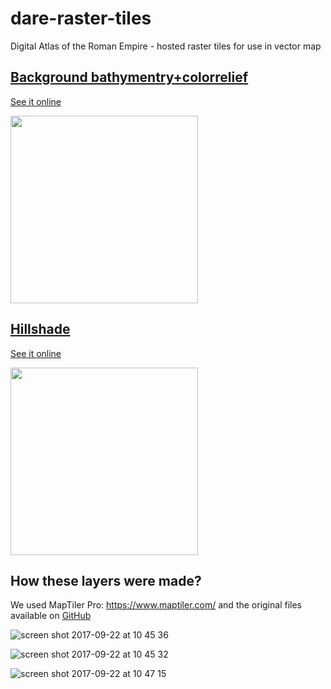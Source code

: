 # dare-raster-tiles
Digital Atlas of the Roman Empire - hosted raster tiles for use in vector map

## [Background bathymentry+colorrelief](https://klokantech.github.io/dare-raster-tiles/background/)

[See it online](https://klokantech.github.io/dare-raster-tiles/background/) 

[<img src=https://user-images.githubusercontent.com/59284/30742058-c7b805d2-9f97-11e7-964c-1edfc7147f52.png width="300">
](https://klokantech.github.io/dare-raster-tiles/background/)


## [Hillshade](https://klokantech.github.io/dare-raster-tiles/hillshade/)

[See it online](https://klokantech.github.io/dare-raster-tiles/hillshade/)

[<img src=https://user-images.githubusercontent.com/59284/30742059-c7b86586-9f97-11e7-9b7a-d17a13085e5a.png width="300">
](https://klokantech.github.io/dare-raster-tiles/hillshade/)


## How these layers were made?

We used MapTiler Pro: https://www.maptiler.com/ and the original files available on [GitHub](https://github.com/klokantech/roman-empire-vector-map/releases/tag/v0.1)

![screen shot 2017-09-22 at 10 45 36](https://user-images.githubusercontent.com/59284/30740388-0e5e81a2-9f91-11e7-861f-9a7fb46b059f.png)

![screen shot 2017-09-22 at 10 45 32](https://user-images.githubusercontent.com/59284/30740409-23868818-9f91-11e7-8bc7-f0c19f35edb3.png)

![screen shot 2017-09-22 at 10 47 15](https://user-images.githubusercontent.com/59284/30740400-1b49e55a-9f91-11e7-8af1-c6733dd31008.png)
